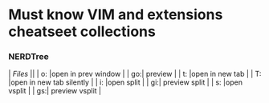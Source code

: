 # Must know VIM and extensions cheatseet collections

### NERDTree

| *Files* ||
| o: |open in prev window |
| go:| preview |
| t: |open in new tab |
| T: |open in new tab silently |
| i: |open split |
| gi:| preview split |
| s: |open vsplit |
| gs:| preview vsplit |
